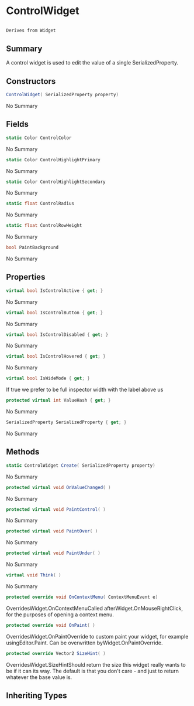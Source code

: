 # ControlWidget

## 
```c#
Derives from Widget
```

## Summary

A control widget is used to edit the value of a single SerializedProperty.
## Constructors

```c#
ControlWidget( SerializedProperty property) 
```
No Summary
## Fields

```c#
static Color ControlColor
```
No Summary
```c#
static Color ControlHighlightPrimary
```
No Summary
```c#
static Color ControlHighlightSecondary
```
No Summary
```c#
static float ControlRadius
```
No Summary
```c#
static float ControlRowHeight
```
No Summary
```c#
bool PaintBackground
```
No Summary
## Properties

```c#
virtual bool IsControlActive { get; } 
```
No Summary
```c#
virtual bool IsControlButton { get; } 
```
No Summary
```c#
virtual bool IsControlDisabled { get; } 
```
No Summary
```c#
virtual bool IsControlHovered { get; } 
```
No Summary
```c#
virtual bool IsWideMode { get; } 
```
If true we prefer to be full inspector width
with the label above us
```c#
protected virtual int ValueHash { get; } 
```
No Summary
```c#
SerializedProperty SerializedProperty { get; } 
```
No Summary
## Methods

```c#
static ControlWidget Create( SerializedProperty property) 
```
No Summary
```c#
protected virtual void OnValueChanged( ) 
```
No Summary
```c#
protected virtual void PaintControl( ) 
```
No Summary
```c#
protected virtual void PaintOver( ) 
```
No Summary
```c#
protected virtual void PaintUnder( ) 
```
No Summary
```c#
virtual void Think( ) 
```
No Summary
```c#
protected override void OnContextMenu( ContextMenuEvent e) 
```
OverridesWidget.OnContextMenuCalled afterWidget.OnMouseRightClick, for the purposes of opening a context menu.
```c#
protected override void OnPaint( ) 
```
OverridesWidget.OnPaintOverride to custom paint your widget, for example usingEditor.Paint. Can be overwritten byWidget.OnPaintOverride.
```c#
protected override Vector2 SizeHint( ) 
```
OverridesWidget.SizeHintShould return the size this widget really wants to be if it can its way. The default
is that you don't care - and just to return whatever the base value is.
## Inheriting Types

